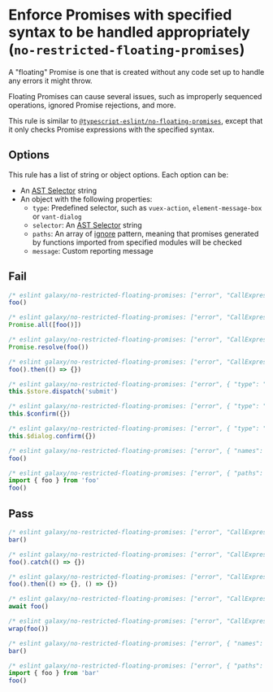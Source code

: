# Enforce Promises with specified syntax to be handled appropriately (`no-restricted-floating-promises`)

A "floating" Promise is one that is created without any code set up to handle any errors it might throw.

Floating Promises can cause several issues, such as improperly sequenced operations, ignored Promise rejections, and more.

This rule is similar to [`@typescript-eslint/no-floating-promises`](https://github.com/typescript-eslint/typescript-eslint/blob/main/packages/eslint-plugin/docs/rules/no-floating-promises.md), except that it only checks Promise expressions with the specified syntax.

## Options

This rule has a list of string or object options. Each option can be:

- An [AST Selector](https://eslint.org/docs/developer-guide/selectors) string
- An object with the following properties:
  - `type`: Predefined selector, such as `vuex-action`, `element-message-box` or `vant-dialog`
  - `selector`: An [AST Selector](https://eslint.org/docs/developer-guide/selectors) string
  - `paths`: An array of [ignore](https://www.npmjs.com/package/ignore) pattern, meaning that promises generated by functions imported from specified modules will be checked
  - `message`: Custom reporting message

## Fail

```js
/* eslint galaxy/no-restricted-floating-promises: ["error", "CallExpression[callee.name='foo']"] */
foo()
```

```js
/* eslint galaxy/no-restricted-floating-promises: ["error", "CallExpression[callee.name='foo']"] */
Promise.all([foo()])
```

```js
/* eslint galaxy/no-restricted-floating-promises: ["error", "CallExpression[callee.name='foo']"] */
Promise.resolve(foo())
```

```js
/* eslint galaxy/no-restricted-floating-promises: ["error", "CallExpression[callee.name='foo']"] */
foo().then(() => {})
```

```js
/* eslint galaxy/no-restricted-floating-promises: ["error", { "type": "vuex-action" }] */
this.$store.dispatch('submit')
```

```js
/* eslint galaxy/no-restricted-floating-promises: ["error", { "type": "element-message-box" }] */
this.$confirm({})
```

```js
/* eslint galaxy/no-restricted-floating-promises: ["error", { "type": "vant-dialog" }] */
this.$dialog.confirm({})
```

```js
/* eslint galaxy/no-restricted-floating-promises: ["error", { "names": ["foo"] }] */
foo()
```

```js
/* eslint galaxy/no-restricted-floating-promises: ["error", { "paths": ["foo"] }] */
import { foo } from 'foo'
foo()
```

## Pass

```js
/* eslint galaxy/no-restricted-floating-promises: ["error", "CallExpression[callee.name='foo']"] */
bar()
```

```js
/* eslint galaxy/no-restricted-floating-promises: ["error", "CallExpression[callee.name='foo']"] */
foo().catch(() => {})
```

```js
/* eslint galaxy/no-restricted-floating-promises: ["error", "CallExpression[callee.name='foo']"] */
foo().then(() => {}, () => {})
```

```js
/* eslint galaxy/no-restricted-floating-promises: ["error", "CallExpression[callee.name='foo']"] */
await foo()
```

```js
/* eslint galaxy/no-restricted-floating-promises: ["error", "CallExpression[callee.name='foo']"] */
wrap(foo())
```

```js
/* eslint galaxy/no-restricted-floating-promises: ["error", { "names": ["foo"] }] */
bar()
```

```js
/* eslint galaxy/no-restricted-floating-promises: ["error", { "paths": ["foo"] }] */
import { foo } from 'bar'
foo()
```
